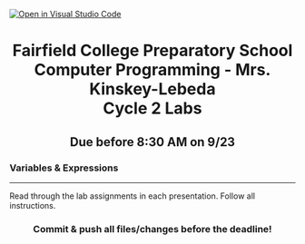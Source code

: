 [![Open in Visual Studio Code](https://classroom.github.com/assets/open-in-vscode-2e0aaae1b6195c2367325f4f02e2d04e9abb55f0b24a779b69b11b9e10269abc.svg)](https://classroom.github.com/online_ide?assignment_repo_id=15858995&assignment_repo_type=AssignmentRepo)
<h1 align="center">
    Fairfield College Preparatory School<br>
    Computer Programming - Mrs. Kinskey-Lebeda<br>
    Cycle 2 Labs
</h1>

<h2 align="center">Due before 8:30 AM on 9/23 </h2>

### Variables & Expressions
---
Read through the lab assignments in each presentation. Follow all instructions.

<h3 align="center">Commit & push all files/changes before the deadline!</h3>
